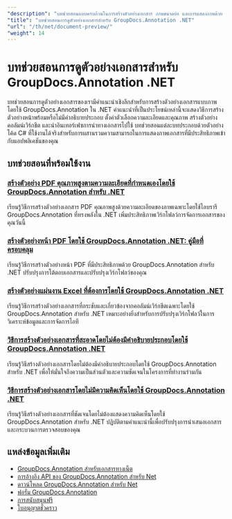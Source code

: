 ```yaml
---
"description": "บทช่วยสอนแบบครบถ้วนในการสร้างตัวอย่างเอกสาร ภาพขนาดย่อ และการแสดงภาพด้วย GroupDocs.Annotation สำหรับ .NET"
"title": "บทช่วยสอนการดูตัวอย่างเอกสารสำหรับ GroupDocs.Annotation .NET"
"url": "/th/net/document-preview/"
"weight": 14
---
```


# บทช่วยสอนการดูตัวอย่างเอกสารสำหรับ GroupDocs.Annotation .NET

บทช่วยสอนการดูตัวอย่างเอกสารของเรามีคำแนะนำเชิงลึกสำหรับการสร้างตัวอย่างเอกสารแบบภาพโดยใช้ GroupDocs.Annotation ใน .NET คำแนะนำที่เป็นประโยชน์เหล่านี้จะแสดงวิธีการสร้างตัวอย่างหน้าพร้อมหรือไม่มีคำอธิบายประกอบ ตั้งค่าตัวเลือกความละเอียดและคุณภาพ สร้างตัวอย่างคอลัมน์เวิร์กชีต และนำอินเทอร์เฟซการนำทางเอกสารไปใช้ บทช่วยสอนแต่ละบทประกอบด้วยตัวอย่างโค้ด C# ที่ใช้งานได้จริงสำหรับการผสานรวมความสามารถในการแสดงภาพเอกสารที่มีประสิทธิภาพเข้ากับแอปพลิเคชันของคุณ

## บทช่วยสอนที่พร้อมใช้งาน

### [สร้างตัวอย่าง PDF คุณภาพสูงตามความละเอียดที่กำหนดเองโดยใช้ GroupDocs.Annotation สำหรับ .NET](./generate-pdf-previews-custom-resolutions-groupdocs/)
เรียนรู้วิธีการสร้างตัวอย่างเอกสาร PDF คุณภาพสูงด้วยความละเอียดของภาพเฉพาะโดยใช้ไลบรารี GroupDocs.Annotation ที่ทรงพลังใน .NET เพิ่มประสิทธิภาพเวิร์กโฟลว์การจัดการเอกสารของคุณวันนี้

### [สร้างตัวอย่างหน้า PDF โดยใช้ GroupDocs.Annotation .NET: คู่มือที่ครอบคลุม](./generate-pdf-page-previews-groupdocs-annotation-net/)
เรียนรู้วิธีการสร้างตัวอย่างหน้า PDF ที่มีประสิทธิภาพด้วย GroupDocs.Annotation สำหรับ .NET ปรับปรุงการโต้ตอบเอกสารและปรับปรุงเวิร์กโฟลว์ของคุณ

### [สร้างตัวอย่างแผ่นงาน Excel ที่ต้องการโดยใช้ GroupDocs.Annotation .NET](./groupdocs-annotation-net-create-previews-worksheet-columns/)
เรียนรู้วิธีการสร้างตัวอย่างเอกสารที่กระชับและเกี่ยวข้องจากคอลัมน์เวิร์กชีตเฉพาะโดยใช้ GroupDocs.Annotation สำหรับ .NET เหมาะอย่างยิ่งสำหรับการปรับปรุงเวิร์กโฟลว์ในการวิเคราะห์ข้อมูลและการจัดการไอที

### [วิธีการสร้างตัวอย่างเอกสารที่สะอาดโดยไม่ต้องมีคำอธิบายประกอบโดยใช้ GroupDocs.Annotation .NET](./create-document-preview-without-annotations-groupdocs-dotnet/)
เรียนรู้วิธีสร้างตัวอย่างเอกสารโดยไม่ต้องมีคำอธิบายประกอบโดยใช้ GroupDocs.Annotation สำหรับ .NET เพื่อให้มั่นใจถึงความเป็นส่วนตัวและความชัดเจนในโครงการที่ทำงานร่วมกัน

### [วิธีการสร้างตัวอย่างเอกสารโดยไม่มีความคิดเห็นโดยใช้ GroupDocs.Annotation .NET](./groupdocs-annotation-net-document-preview-no-comments/)
เรียนรู้วิธีสร้างตัวอย่างเอกสารที่ชัดเจนโดยไม่ต้องแสดงความคิดเห็นโดยใช้ GroupDocs.Annotation สำหรับ .NET ปฏิบัติตามคำแนะนำนี้เพื่อปรับปรุงการนำเสนอเอกสารและกระบวนการตรวจสอบของคุณ

## แหล่งข้อมูลเพิ่มเติม

- [GroupDocs.Annotation สำหรับเอกสารทางเน็ต](https://docs.groupdocs.com/annotation/net/)
- [การอ้างอิง API ของ GroupDocs.Annotation สำหรับ Net](https://reference.groupdocs.com/annotation/net/)
- [ดาวน์โหลด GroupDocs.Annotation สำหรับ Net](https://releases.groupdocs.com/annotation/net/)
- [ฟอรั่ม GroupDocs.Annotation](https://forum.groupdocs.com/c/annotation)
- [การสนับสนุนฟรี](https://forum.groupdocs.com/)
- [ใบอนุญาตชั่วคราว](https://purchase.groupdocs.com/temporary-license/)